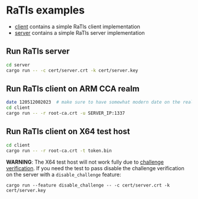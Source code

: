 # RaTls examples

* [client](./client) contains a simple RaTls client implementation
* [server](./server) contains a simple RaTls server implementation

## Run RaTls server
```sh
cd server
cargo run -- -c cert/server.crt -k cert/server.key
```

## Run RaTls client on ARM CCA realm
```sh
date 120512002023  # make sure to have somewhat modern date on the realm
cd client
cargo run -- -r root-ca.crt -u SERVER_IP:1337
```

## Run RaTls client on X64 test host
```sh
cd client
cargo run -- -r root-ca.crt -t token.bin
```

__WARNING__: The X64 test host will not work fully due to [challenge
verification](https://github.com/islet-project/ratls/blob/main/ratls/src/cert_verifier.rs#L130). If
you need the test to pass disable the challenge verification on the server with
a `disable_challenge` feature:

```
cargo run --feature disable_challenge -- -c cert/server.crt -k cert/server.key
```

